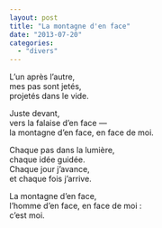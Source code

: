 ```yaml
---
layout: post
title: "La montagne d'en face"
date: "2013-07-20"
categories:
  - "divers"
---
```


L’un après l’autre,  
mes pas sont jetés,  
projetés dans le vide.  

Juste devant,  
vers la falaise d’en face —  
la montagne d’en face, en face de moi.  

Chaque pas dans la lumière,  
chaque idée guidée.  
Chaque jour j’avance,  
et chaque fois j’arrive.  

La montagne d’en face,  
l’homme d’en face, en face de moi :  
c’est moi.  
